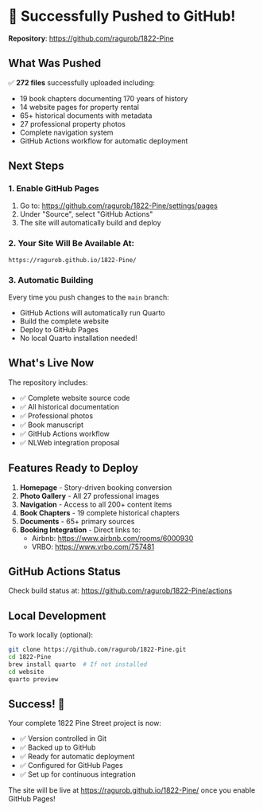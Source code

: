 # 🎉 Successfully Pushed to GitHub!

**Repository**: https://github.com/ragurob/1822-Pine

## What Was Pushed

✅ **272 files** successfully uploaded including:
- 19 book chapters documenting 170 years of history
- 14 website pages for property rental
- 65+ historical documents with metadata
- 27 professional property photos
- Complete navigation system
- GitHub Actions workflow for automatic deployment

## Next Steps

### 1. Enable GitHub Pages
1. Go to: https://github.com/ragurob/1822-Pine/settings/pages
2. Under "Source", select "GitHub Actions"
3. The site will automatically build and deploy

### 2. Your Site Will Be Available At:
```
https://ragurob.github.io/1822-Pine/
```

### 3. Automatic Building
Every time you push changes to the `main` branch:
- GitHub Actions will automatically run Quarto
- Build the complete website
- Deploy to GitHub Pages
- No local Quarto installation needed!

## What's Live Now

The repository includes:
- ✅ Complete website source code
- ✅ All historical documentation
- ✅ Professional photos
- ✅ Book manuscript
- ✅ GitHub Actions workflow
- ✅ NLWeb integration proposal

## Features Ready to Deploy

1. **Homepage** - Story-driven booking conversion
2. **Photo Gallery** - All 27 professional images
3. **Navigation** - Access to all 200+ content items
4. **Book Chapters** - 19 complete historical chapters
5. **Documents** - 65+ primary sources
6. **Booking Integration** - Direct links to:
   - Airbnb: https://www.airbnb.com/rooms/6000930
   - VRBO: https://www.vrbo.com/757481

## GitHub Actions Status

Check build status at:
https://github.com/ragurob/1822-Pine/actions

## Local Development

To work locally (optional):
```bash
git clone https://github.com/ragurob/1822-Pine.git
cd 1822-Pine
brew install quarto  # If not installed
cd website
quarto preview
```

## Success! 🚀

Your complete 1822 Pine Street project is now:
- ✅ Version controlled in Git
- ✅ Backed up to GitHub
- ✅ Ready for automatic deployment
- ✅ Configured for GitHub Pages
- ✅ Set up for continuous integration

The site will be live at https://ragurob.github.io/1822-Pine/ once you enable GitHub Pages!